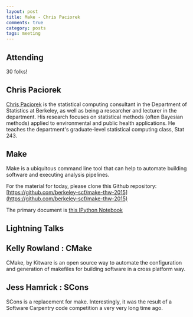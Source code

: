 ```yaml
---
layout: post
title: Make - Chris Paciorek
comments: true
category: posts
tags: meeting 
---
```



## Attending

30 folks!


## Chris Paciorek

[Chris Paciorek](http://www.stat.berkeley.edu/~paciorek) is the statistical computing consultant in the Department of Statistics at Berkeley, as well as being a researcher and lecturer in the department. His research focuses on statistical methods (often Bayesian methods) applied to environmental and public health applications. He teaches the department's graduate-level statistical computing class, Stat 243.

## Make

Make is a ubiquitous command line tool that can help to automate building 
software and executing analysis pipelines.

For the material for today, please clone this Github repository: [https://github.com/berkeley-scf/make-thw-2015](https://github.com/berkeley-scf/make-thw-2015)

The primary document is [this IPython Notebook](https://github.com/berkeley-scf/make-thw-2015/blob/master/workshop.ipynb)


## Lightning Talks 

## Kelly Rowland : CMake

CMake, by Kitware is an open source way to automate the configuration and 
generation of makefiles for building software in a cross platform way.

## Jess Hamrick : SCons

SCons is a replacement for make. Interestingly, it was the result of a Software 
Carpentry code competition a very very long time ago.
